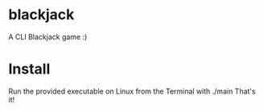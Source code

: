 # blackjack
A CLI Blackjack game :)

# Install
Run the provided executable on Linux from the Terminal with ./main
That's it!
